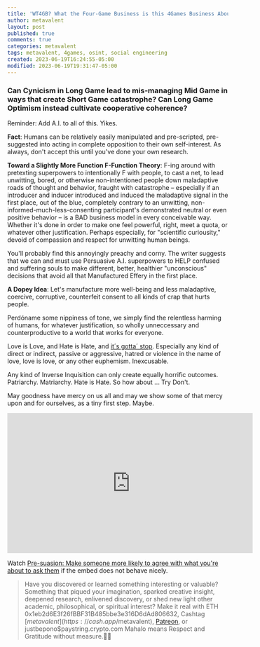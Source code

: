 ```yaml
---
title: 'WT4GB? What the Four-Game Business is this 4Games Business About?'
author: metavalent
layout: post
published: true
comments: true
categories: metavalent
tags: metavalent, 4games, osint, social engineering
created: 2023-06-19T16:24:55-05:00
modified: 2023-06-19T19:31:47-05:00
---
```


### Can Cynicism in Long Game lead to mis-managing Mid Game in ways that create Short Game catastrophe? Can Long Game Optimism instead cultivate cooperative coherence?

Reminder: Add A.I. to all of this. Yikes.

**Fact**: Humans can be relatively easily manipulated and pre-scripted, pre-suggested into acting in complete opposition to their own self-interest. As always, don't accept this until you've done your own research. 

**Toward a Slightly More Function F-Function Theory**: F-ing around with pretexting superpowers to intentionally F with people, to cast a net, to lead unwitting, bored, or otherwise non-intentioned people down maladaptive roads of thought and behavior, fraught with catastrophe &ndash; especially if an introducer and inducer introduced and induced the maladaptive signal in the first place, out of the blue, completely contrary to an unwitting, non-informed-much-less-consenting participant's demonstrated neutral or even positive behavior &ndash; is a BAD business model in every conceivable way. Whether it's done in order to make one feel powerful, right, meet a quota, or whatever other justification. Perhaps especially, for "scientific curiousity," devoid of compassion and respect for unwitting human beings.

You'll probably find this annoyingly preachy and corny. The writer suggests that we can and must use Persuasive A.I. superpowers to HELP confused and suffering souls to make different, better, healthier "unconscious" decisions that avoid all that Manufactured Effery in the first place. 

**A Dopey Idea**: Let's manufacture more well-being and less maladaptive, coercive, corruptive, counterfeit consent to all kinds of crap that hurts people.

Perdóname some nippiness of tone, we simply find the relentless harming of humans, for whatever justification, so wholly unneccessary and counterproductive to a world that works for everyone. 

Love is Love, and Hate is Hate, and [it´s gotta´ stop](https://youtu.be/2EGIH6u298o). Especially any kind of direct or indirect, passive or aggressive, hatred or violence in the name of love, love is love, or any other euphemism. Inexcusable.

Any kind of Inverse Inquisition can only create equally horrific outcomes. Patriarchy. Matriarchy. Hate is Hate. So how about ... Try Don't.

May goodness have mercy on us all and may we show some of that mercy upon and for ourselves, as a tiny first step. Maybe.


<iframe id="ytplayer" type="text/html" width="560" height="320"
  src="https://www.youtube.com/embed/0eF0fVxvZ3A?autoplay=1"
  frameborder="0"></iframe>

Watch [Pre-suasion: Make someone more likely to agree with what you're about to ask them](https://youtu.be/0eF0fVxvZ3A) if the embed does not behave nicely.


<p></p>
<p></p>
<p></p>
<p></p>

> Have you discovered or learned something interesting or valuable? Something that piqued your imagination, sparked creative insight, deepened research, enlivened discovery, or shed new light other academic, philosophical, or spiritual interest? Make it real with ETH 0x1eb2d6E3f26fBBF31B485bbe3e316D6dAd806632, Cashtag [$metavalent](https://cash.app/$metavalent), [Patreon](https://patreon.com/metavalent), or justbepono$paystring.crypto.com Mahalo means Respect and Gratitude without measure.🙏🏼
